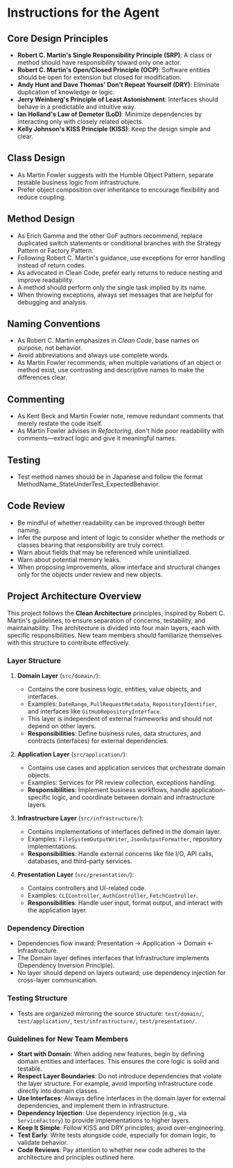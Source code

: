 # Instructions for the Agent

## Core Design Principles

* **Robert C. Martin's Single Responsibility Principle (SRP)**: A class or method should have responsibility toward only one actor.
* **Robert C. Martin's Open/Closed Principle (OCP)**: Software entities should be open for extension but closed for modification.
* **Andy Hunt and Dave Thomas' Don't Repeat Yourself (DRY)**: Eliminate duplication of knowledge or logic.
* **Jerry Weinberg's Principle of Least Astonishment**: Interfaces should behave in a predictable and intuitive way.
* **Ian Holland's Law of Demeter (LoD)**: Minimize dependencies by interacting only with closely related objects.
* **Kelly Johnson's KISS Principle (KISS)**: Keep the design simple and clear.

## Class Design

* As Martin Fowler suggests with the Humble Object Pattern, separate testable business logic from infrastructure.
* Prefer object composition over inheritance to encourage flexibility and reduce coupling.

## Method Design

* As Erich Gamma and the other GoF authors recommend, replace duplicated switch statements or conditional branches with the Strategy Pattern or Factory Pattern.
* Following Robert C. Martin's guidance, use exceptions for error handling instead of return codes.
* As advocated in Clean Code, prefer early returns to reduce nesting and improve readability.
* A method should perform only the single task implied by its name.
* When throwing exceptions, always set messages that are helpful for debugging and analysis.

## Naming Conventions

* As Robert C. Martin emphasizes in *Clean Code*, base names on purpose, not behavior.
* Avoid abbreviations and always use complete words.
* As Martin Fowler recommends, when multiple variations of an object or method exist, use contrasting and descriptive names to make the differences clear.

## Commenting

* As Kent Beck and Martin Fowler note, remove redundant comments that merely restate the code itself.
* As Martin Fowler advises in *Refactoring*, don't hide poor readability with comments—extract logic and give it meaningful names.

## Testing

* Test method names should be in Japanese and follow the format MethodName_StateUnderTest_ExpectedBehavior.

## Code Review

* Be mindful of whether readability can be improved through better naming.
* Infer the purpose and intent of logic to consider whether the methods or classes bearing that responsibility are truly correct.
* Warn about fields that may be referenced while uninitialized.
* Warn about potential memory leaks.
* When proposing improvements, allow interface and structural changes only for the objects under review and new objects.

## Project Architecture Overview

This project follows the **Clean Architecture** principles, inspired by Robert C. Martin's guidelines, to ensure separation of concerns, testability, and maintainability. The architecture is divided into four main layers, each with specific responsibilities. New team members should familiarize themselves with this structure to contribute effectively.

### Layer Structure

1. **Domain Layer** (`src/domain/`):
   - Contains the core business logic, entities, value objects, and interfaces.
   - Examples: `DateRange`, `PullRequestMetadata`, `RepositoryIdentifier`, and interfaces like `GitHubRepositoryInterface`.
   - This layer is independent of external frameworks and should not depend on other layers.
   - **Responsibilities**: Define business rules, data structures, and contracts (interfaces) for external dependencies.

2. **Application Layer** (`src/application/`):
   - Contains use cases and application services that orchestrate domain objects.
   - Examples: Services for PR review collection, exceptions handling.
   - **Responsibilities**: Implement business workflows, handle application-specific logic, and coordinate between domain and infrastructure layers.

3. **Infrastructure Layer** (`src/infrastructure/`):
   - Contains implementations of interfaces defined in the domain layer.
   - Examples: `FileSystemOutputWriter`, `JsonOutputFormatter`, repository implementations.
   - **Responsibilities**: Handle external concerns like file I/O, API calls, databases, and third-party services.

4. **Presentation Layer** (`src/presentation/`):
   - Contains controllers and UI-related code.
   - Examples: `CLIController`, `AuthController`, `FetchController`.
   - **Responsibilities**: Handle user input, format output, and interact with the application layer.

### Dependency Direction

- Dependencies flow inward: Presentation → Application → Domain ← Infrastructure.
- The Domain layer defines interfaces that Infrastructure implements (Dependency Inversion Principle).
- No layer should depend on layers outward; use dependency injection for cross-layer communication.

### Testing Structure

- Tests are organized mirroring the source structure: `test/domain/`, `test/application/`, `test/infrastructure/`, `test/presentation/`.

### Guidelines for New Team Members

- **Start with Domain**: When adding new features, begin by defining domain entities and interfaces. This ensures the core logic is solid and testable.
- **Respect Layer Boundaries**: Do not introduce dependencies that violate the layer structure. For example, avoid importing infrastructure code directly into domain classes.
- **Use Interfaces**: Always define interfaces in the domain layer for external dependencies, and implement them in infrastructure.
- **Dependency Injection**: Use dependency injection (e.g., via `ServiceFactory`) to provide implementations to higher layers.
- **Keep It Simple**: Follow KISS and DRY principles; avoid over-engineering.
- **Test Early**: Write tests alongside code, especially for domain logic, to validate behavior.
- **Code Reviews**: Pay attention to whether new code adheres to the architecture and principles outlined here.

